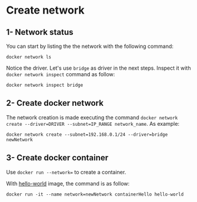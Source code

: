 # Create network

## 1- Network status

You can start by listing the the network with the following command:
```
docker network ls
```

Notice the driver. Let's use  `bridge` as driver in the next steps. Inspect it with `docker network inspect` command as follow:


```
docker network inspect bridge
```

## 2- Create docker network

The network creation is made executing the command `docker network create --driver=DRIVER --subnet=IP_RANGE network_name`. As example:

```
docker network create --subnet=192.168.0.1/24 --driver=bridge newNetwork
```


## 3- Create docker container

Use `docker run --network=` to create a container. 


With [hello-world](https://hub.docker.com/_/hello-world) image, the command is as follow: 
```
docker run -it --name network=newNetwork containerHello hello-world
```

